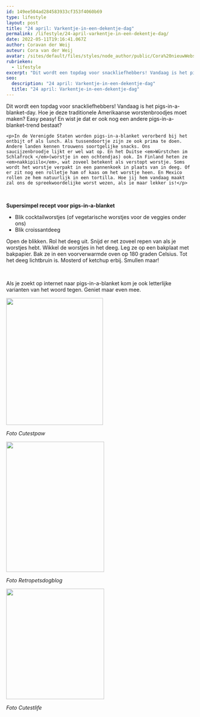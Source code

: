 ```yaml
---
id: 149ee504ad284583933cf353f4060b69
type: lifestyle
layout: post
title: "24 april: Varkentje-in-een-dekentje-dag"
permalink: /lifestyle/24-april-varkentje-in-een-dekentje-dag/
date: 2022-05-11T19:16:41.067Z
author: Coravan der Weij
auteur: Cora van der Weij
avatar: /sites/default/files/styles/node_author/public/Cora%20nieuwWebsite.jpg?itok=_QH_WbXZ
rubrieken:
  - lifestyle
excerpt: "Dit wordt een topdag voor snackliefhebbers! Vandaag is het pigs-in-a-blanket-day. Hoe je deze traditionele Amerikaanse worstenbroodjes moet maken? Easy peasy! En wist je dat er ook nog een andere pigs-in-a-blanket-trend bestaat?  "
seo:
  description: "24 april: Varkentje-in-een-dekentje-dag"
  title: "24 april: Varkentje-in-een-dekentje-dag"
---
```

Dit wordt een topdag voor snackliefhebbers! Vandaag is het pigs-in-a-blanket-day. Hoe je deze traditionele Amerikaanse worstenbroodjes moet maken? Easy peasy! En wist je dat er ook nog een andere pigs-in-a-blanket-trend bestaat?  

    <p>In de Verenigde Staten worden pigs-in-a-blanket verorberd bij het ontbijt of als lunch. Als tussendoortje zijn ze ook prima te doen. Andere landen kennen trouwens soortgelijke snacks. Ons saucijzenbroodje lijkt er wel wat op. En het Duitse <em>Würstchen im Schlafrock </em>(worstje in een ochtendjas) ook. In Finland heten ze <em>nakkipiilo</em>, wat zoveel betekent als verstopt worstje. Soms wordt het worstje verpakt in een pannenkoek in plaats van in deeg. Of er zit nog een rolletje ham of kaas om het worstje heen. En Mexico rollen ze hem natuurlijk in een tortilla. Hoe jij hem vandaag maakt zal ons de spreekwoordelijke worst wezen, als ie maar lekker is!</p>
<p> </p>
<p><strong>Supersimpel recept voor pigs-in-a-blanket</strong></p>
<ul><li>Blik cocktailworstjes (of vegetarische worstjes voor de veggies onder ons)</li>
<li>Blik croissantdeeg</li>
</ul><p>Open de blikken. Rol het deeg uit. Snijd er net zoveel repen van als je worstjes hebt. Wikkel de worstjes in het deeg. Leg ze op een bakplaat met bakpapier. Bak ze in een voorverwarmde oven op 180 graden Celsius. Tot het deeg lichtbruin is. Mosterd of ketchup erbij. Smullen maar!</p>
<p> </p>
<p>Als je zoekt op internet naar pigs-in-a-blanket kom je ook letterlijke varianten van het woord tegen. Geniet maar even mee.</p>
<p><div class="media media-element-container media-default"><div id="file-2819" class="file file-image file-image-jpeg">

        
  
  <div class="content">
    <img height="341" width="260" class="media-element file-default" src="/sites/default/files/l-Pig-in-a-blanket%20foto%20Cutestpawpuntcom_0.jpg" alt="">  </div>

  
</div>
</div>
<p><em>Foto Cutestpaw</em></p>
<p><div class="media media-element-container media-default"><div id="file-2823" class="file file-image file-image-jpeg">

        
  
  <div class="content">
    <img height="350" width="263" class="media-element file-default" src="/sites/default/files/pigs%20in%20a%20blanket%20retropetsdogblog.jpg" alt="">  </div>

  
</div>
</div>
<p><em>Foto Retropetsdogblog</em></p>
<p><div class="media media-element-container media-default"><div id="file-2828" class="file file-image file-image-jpeg">

        
  
  <div class="content">
    <img height="297" width="263" class="media-element file-default" src="/sites/default/files/pig_in_a_blanket%20cutest%20life.jpg" alt="">  </div>

  
</div>
</div>
<p><em>Foto Cutestlife</em></p>  
